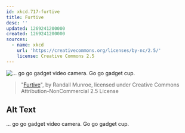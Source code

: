 ```yaml
---
id: xkcd.717-furtive
title: Furtive
desc: ''
updated: 1269241200000
created: 1269241200000
sources:
  - name: xkcd
    url: 'https://creativecommons.org/licenses/by-nc/2.5/'
    license: Creative Commons 2.5
---
```

![... go go gadget video camera.  Go go gadget cup.](https://imgs.xkcd.com/comics/furtive.png)
> "[Furtive](https://xkcd.com/717/)", by Randall Munroe, licensed under Creative Commons Attribution-NonCommercial 2.5 License

## Alt Text
... go go gadget video camera.  Go go gadget cup.
